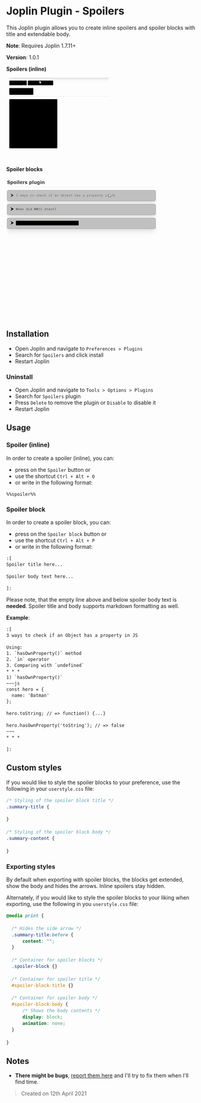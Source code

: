 # Joplin Plugin - Spoilers

This Joplin plugin allows you to create inline spoilers and spoiler blocks with title and extendable body.

**Note**: Requires Joplin 1.7.11+

**Version**: 1.0.1

**Spoilers (inline)**

![](./docs/inline-spoiler-preview.gif)

**Spoiler blocks**

![](./docs/spoiler-block-preview.gif)



## Installation

- Open Joplin and navigate to `Preferences > Plugins`
- Search for `Spoilers` and click install
- Restart Joplin

### Uninstall

- Open Joplin and navigate to `Tools > Options > Plugins`
- Search for `Spoilers` plugin
- Press `Delete` to remove the plugin or `Disable` to disable it
- Restart Joplin

## Usage

### Spoiler (inline)

In order to create a spoiler (inline), you can:
- press on the `Spoiler` button or
- use the shortcut `Ctrl + Alt + O`
- or write in the following format:

```
%%spoiler%%
```

### Spoiler block

In order to create a spoiler block, you can:
- press on the `Spoiler block` button or
- use the shortcut `Ctrl + Alt + P`
- or write in the following format:

```
:[
Spoiler title here...

Spoiler body text here...

]:
```

Please note, that the empty line above and below spoiler body text is **needed**.
Spoiler title and body supports markdown formatting as well.

**Example**:
```
:[
3 ways to check if an Object has a property in JS

Using:
1. `hasOwnProperty()` method
2. `in` operator
3. Comparing with `undefined`
* * *
1) `hasOwnProperty()`
~~~js
const hero = {
  name: 'Batman'
};

hero.toString; // => function() {...}

hero.hasOwnProperty('toString'); // => false
~~~
* * *

]:
```

## Custom styles

If you would like to style the spoiler blocks to your preference, use the following in your `userstyle.css` file:


```css
/* Styling of the spoiler block title */
.summary-title {
  
}

/* Styling of the spoiler block body */
.summary-content {
  
}
```

### Exporting styles

By default when exporting with spoiler blocks, the blocks get extended, show the body and hides the arrows. Inline spoilers stay hidden.

Alternately, if you would like to style the spoiler blocks to your liking when exporting, use the following in you `userstyle.css` file:
```css
@media print {

  /* Hides the side arrow */
  .summary-title:before {
      content: "";
  }

  /* Container for spoiler blocks */
  .spoiler-block {}

  /* Container for spoiler title */
  #spoiler-block-title {}
  
  /* Container for spoiler body */
  #spoiler-block-body {
      /* Shows the body contents */
      display: block;
      animation: none;
  }

}
```

## Notes

- **There might be bugs**, [report them here](https://github.com/martinkorelic/joplin-plugin-spoilers/issues) and I'll try to fix them when I'll find time.

> Created on 12th April 2021